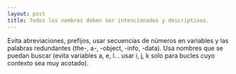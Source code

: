 ```yaml
---
layout: post
title: Todos los nombres deben ser intencionados y descriptivos. 
---
```

Evita abreviaciones, prefijos, usar secuencias de números en variables y las palabras redundantes (the-, a-, -object, -info, -data). Usa nombres que se puedan buscar (evita variables a, e, l… usar i, j, k solo para bucles cuyo contexto sea muy acotado). 
